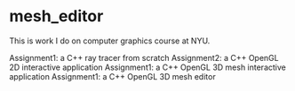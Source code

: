 # mesh_editor
This is work I do on computer graphics course at NYU. 

Assignment1: a C++ ray tracer from scratch 
Assignment2: a C++ OpenGL 2D interactive application 
Assignment1: a C++ OpenGL 3D mesh interactive application 
Assignment1: a C++ OpenGL 3D mesh editor 
